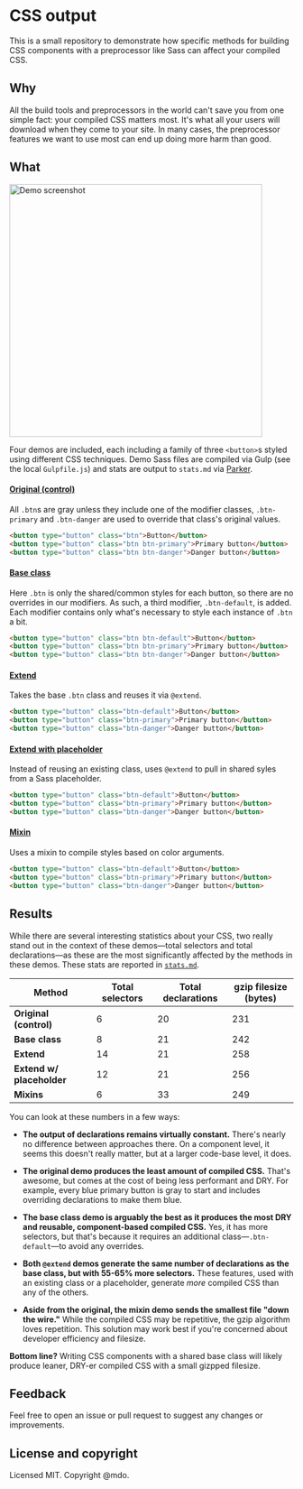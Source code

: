 # CSS output

This is a small repository to demonstrate how specific methods for building CSS components with a preprocessor like Sass can affect your compiled CSS.

## Why

All the build tools and preprocessors in the world can't save you from one simple fact: your compiled CSS matters most. It's what all your users will download when they come to your site. In many cases, the preprocessor features we want to use most can end up doing more harm than good.

## What

<img width="448" alt="Demo screenshot" src="https://cloud.githubusercontent.com/assets/98681/8786621/08732d30-2ee4-11e5-9311-afc46e3ede92.png">

Four demos are included, each including a family of three `<button>`s styled using different CSS techniques. Demo Sass files are compiled via Gulp (see the local `Gulpfile.js`) and stats are output to `stats.md` via [Parker](https://github.com/katiefenn/parker).

#### [Original (control)](01-original/original.scss)

All `.btn`s are gray unless they include one of the modifier classes, `.btn-primary` and `.btn-danger` are used to override that class's original values.

```html
<button type="button" class="btn">Button</button>
<button type="button" class="btn btn-primary">Primary button</button>
<button type="button" class="btn btn-danger">Danger button</button>
```

#### [Base class](02-base/base.scss)

Here `.btn` is only the shared/common styles for each button, so there are no overrides in our modifiers. As such, a third modifier, `.btn-default`, is added. Each modifier contains only what's necessary to style each instance of `.btn` a bit.

```html
<button type="button" class="btn btn-default">Button</button>
<button type="button" class="btn btn-primary">Primary button</button>
<button type="button" class="btn btn-danger">Danger button</button>
```

#### [Extend](03-extend/extend.scss)

Takes the base `.btn` class and reuses it via `@extend`.

```html
<button type="button" class="btn-default">Button</button>
<button type="button" class="btn-primary">Primary button</button>
<button type="button" class="btn-danger">Danger button</button>
```

#### [Extend with placeholder](04-placeholder/placeholder.scss)

Instead of reusing an existing class, uses `@extend` to pull in shared syles from a Sass placeholder.

```html
<button type="button" class="btn-default">Button</button>
<button type="button" class="btn-primary">Primary button</button>
<button type="button" class="btn-danger">Danger button</button>
```

#### [Mixin](05-mixin/mixin.scss)

Uses a mixin to compile styles based on color arguments.

```html
<button type="button" class="btn-default">Button</button>
<button type="button" class="btn-primary">Primary button</button>
<button type="button" class="btn-danger">Danger button</button>
```

## Results

While there are several interesting statistics about your CSS, two really stand out in the context of these demos—total selectors and total declarations—as these are the most significantly affected by the methods in these demos. These stats are reported in [`stats.md`](stats.md).

| Method | Total selectors | Total declarations | gzip filesize (bytes)
| --- | --- | --- | --- |
| **Original (control)** | 6 | 20 | 231 |
| **Base class** | 8 | 21 | 242 |
| **Extend** | 14 | 21 | 258 |
| **Extend w/ placeholder** | 12 | 21 | 256 |
| **Mixins**  | 6 | 33 | 249 |

You can look at these numbers in a few ways:

- **The output of declarations remains virtually constant.** There's nearly no difference between approaches there. On a component level, it seems this doesn't really matter, but at a larger code-base level, it does.

- **The original demo produces the least amount of compiled CSS.** That's awesome, but comes at the cost of being less performant and DRY. For example, every blue primary button is gray to start and includes overriding declarations to make them blue.

- **The base class demo is arguably the best as it produces the most DRY and reusable, component-based compiled CSS.** Yes, it has more selectors, but that's because it requires an additional class—`.btn-default`—to avoid any overrides.

- **Both `@extend` demos generate the same number of declarations as the base class, but with 55-65% more selectors.** These features, used with an existing class or a placeholder, generate *more* compiled CSS than any of the others.

- **Aside from the original, the mixin demo sends the smallest file "down the wire."** While the compiled CSS may be repetitive, the gzip algorithm loves repetition. This solution may work best if you're concerned about developer efficiency and filesize.

**Bottom line?** Writing CSS components with a shared base class will likely produce leaner, DRY-er compiled CSS with a small gizpped filesize.

## Feedback

Feel free to open an issue or pull request to suggest any changes or improvements.

## License and copyright

Licensed MIT. Copyright @mdo.
